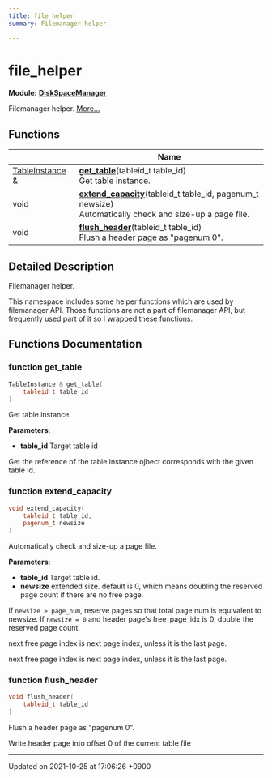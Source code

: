 ```yaml
---
title: file_helper
summary: Filemanager helper. 

---
```


# file_helper

**Module:** **[DiskSpaceManager](/Modules/group__DiskSpaceManager)**

Filemanager helper.  [More...](#detailed-description)

## Functions

|                | Name           |
| -------------- | -------------- |
| <a href="/Classes/structTableInstance">TableInstance</a> & | **[get_table](/Namespaces/namespacefile__helper#function-get-table)**(tableid_t table_id)<br>Get table instance.  |
| void | **[extend_capacity](/Namespaces/namespacefile__helper#function-extend-capacity)**(tableid_t table_id, pagenum_t newsize)<br>Automatically check and size-up a page file.  |
| void | **[flush_header](/Namespaces/namespacefile__helper#function-flush-header)**(tableid_t table_id)<br>Flush a header page as "pagenum 0".  |

## Detailed Description

Filemanager helper. 

This namespace includes some helper functions which are used by filemanager API. Those functions are not a part of filemanager API, but frequently used part of it so I wrapped these functions. 


## Functions Documentation

### function get_table

```cpp
TableInstance & get_table(
    tableid_t table_id
)
```

Get table instance. 

**Parameters**: 

  * **table_id** Target table id 


Get the reference of the table instance ojbect corresponds with the given table id.


### function extend_capacity

```cpp
void extend_capacity(
    tableid_t table_id,
    pagenum_t newsize
)
```

Automatically check and size-up a page file. 

**Parameters**: 

  * **table_id** Target table id. 
  * **newsize** extended size. default is 0, which means doubling the reserved page count if there are no free page. 


If <code>newsize &gt; page&#95;num</code>, reserve pages so that total page num is equivalent to newsize. If <code>newsize = 0</code> and header page's free_page_idx is 0, double the reserved page count.


next free page index is next page index, unless it is the last page.

next free page index is next page index, unless it is the last page.


### function flush_header

```cpp
void flush_header(
    tableid_t table_id
)
```

Flush a header page as "pagenum 0". 

Write header page into offset 0 of the current table file 






-------------------------------

Updated on 2021-10-25 at 17:06:26 +0900